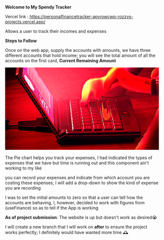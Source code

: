 **Welcome to My Spendy Tracker**

Vercel link : https://personalfinancetracker-apyrowcwp-rozzys-projects.vercel.app/

Allows a user to track their incomes and expenses

**Steps to Follow**

Once on the web app, supply the accounts with amounts, we have three different accounts that hold income;
you will see the total amount of all the accounts on the first card, **Current Remaining Amount**


<img src="https://github.com/ro61zzy/ro61zzy/blob/main/tarantulacando.webp" />


The Pie chart helps you track your expenses, I had indicated the types of expenses that we have but time is running out and this component ain't working to my like

you can record your expenses and indicate from which account you are costing these expenses, I will add a drop-down to show the kind of expense you are recording

I was to set the initial amounts to zero so that a user can tell how the accounts are behaving, I, however, decided to work with figures from (useFinance) so as to tell if the App is working

**As of project submission**: The website is up but doesn't work as desired😭

I will create a new branch that I will work on **after** to ensure the project works perfectly; I definitely would have wanted more time 🕰️
